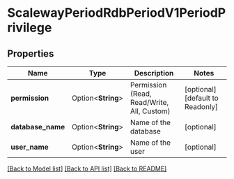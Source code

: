# ScalewayPeriodRdbPeriodV1PeriodPrivilege

## Properties

Name | Type | Description | Notes
------------ | ------------- | ------------- | -------------
**permission** | Option<**String**> | Permission (Read, Read/Write, All, Custom) | [optional][default to Readonly]
**database_name** | Option<**String**> | Name of the database | [optional]
**user_name** | Option<**String**> | Name of the user | [optional]

[[Back to Model list]](../README.md#documentation-for-models) [[Back to API list]](../README.md#documentation-for-api-endpoints) [[Back to README]](../README.md)


